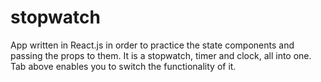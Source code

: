 # stopwatch

App written in React.js in order to practice the state components and passing the props to them.
It is a stopwatch, timer and clock, all into one. Tab above enables you to switch the functionality of it. 
